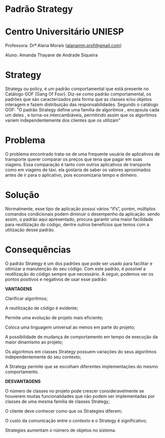 # Padrão Strategy
# Centro Universitário UNIESP
Professora: Drª Alana Morais (alanamm.prof@gmail.com)

Aluno: Amanda Thayane de Andrade Siqueira

 
# Strategy
Strategy ou policy, é um padrão comportamental que está presente no Catálogo GOF (Gang Of Four). Diz-se como padrão comportamental, os padrões que são caracterizados pela forma que as classes e/ou objetos interagem e fazem distribuição das responsabilidades.
Segundo o catálogo GOF: "O padrão Strategy define uma família de algoritmos , encapsula cada um deles , e torna-os intercambiáveis, permitindo assim que os algoritmos variem independentemente dos clientes que os utilizam"


# Problema
O problema encontrado trata-se de uma frequente usuária de aplicativos de transporte querer comparar os preços que teria que pagar em suas viagens. Essa comparação é tanto com outros aplicativos de transporte como em viagens de táxi. ela gostaria de saber os valores aproximados antes de ir para o aplicativo, pois economizaria tempo e dinheiro.


# Solução
Normalmente, esse tipo de aplicação possui vários “if’s”, porém, múltiplos comandos condicionais podem diminuir o desempenho da aplicação. sendo assim, o padrão aqui apresentado, procura garantir uma maior facilidade para reutilização do código, dentre outros benefícios que temos com a utilização desse padrão.


# Consequências
O padrão Strategy é um dos padrões que pode ser usado para facilitar e otimizar a manutenção do seu código. Com este padrão, é possível a reutilização do código sempre que necessário.
A seguir, podemos ver os pontos positivos e negativos de usar esse padrão:


**VANTAGENS**


Clarificar algoritmos;

A reutilização de código é evidente;

Permite uma evolução de projeto mais eficiente;

Coloca uma linguagem universal ao menos em parte do projeto;

A possibilidade de mudança de comportamento em tempo de execução da maior dinamismo ao projeto;

Os algoritmos em classes Strategy possuem variações do seus algoritmos independentemente do seu contexto;

A Strategy permite que se escolham diferentes implementações do mesmo comportamento.

**DESVANTAGENS**


O número de classes no projeto pode crescer consideravelmente se houverem muitas funcionalidades que não podem ser implementadas por classes de uma mesma família de classes Strategy;

O cliente deve conhecer como que os Strategies diferem;

O custo da comunicação entre o contexto e o Strategy é significativo;

Strategies aumentam o número de objetos no sistema.

